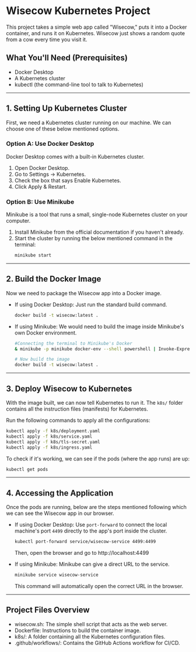 # Wisecow Kubernetes Project

This project takes a simple web app called "Wisecow," puts it into a Docker container, and runs it on Kubernetes. Wisecow just shows a random quote from a cow every time you visit it.

## What You'll Need (Prerequisites)

  * Docker Desktop
  * A Kubernetes cluster
  * kubectl (the command-line tool to talk to Kubernetes)

--------------------------------------------------------------------------------

## 1. Setting Up Kubernetes Cluster

First, we need a Kubernetes cluster running on our machine. We can choose one of these below mentioned options.

### Option A: Use Docker Desktop

Docker Desktop comes with a built-in Kubernetes cluster.

1.  Open Docker Desktop.
2.  Go to Settings -> Kubernetes.
3.  Check the box that says Enable Kubernetes.
4.  Click Apply & Restart.

### Option B: Use Minikube

Minikube is a tool that runs a small, single-node Kubernetes cluster on your computer.

1.  Install Minikube from the official documentation if you haven't already.
2.  Start the cluster by running the below mentioned command in the terminal:
    ```bash
    minikube start
    ```

--------------------------------------------------------------------------------

## 2. Build the Docker Image

Now we need to package the Wisecow app into a Docker image.

  * If using Docker Desktop:
    Just run the standard build command.

    ```bash
    docker build -t wisecow:latest .
    ```

  * If using Minikube:
    We would need to build the image inside Minikube's own Docker environment.

    ```bash
    #Connecting the terminal to Minikube's Docker
    & minikube -p minikube docker-env --shell powershell | Invoke-Expression

    # Now build the image
    docker build -t wisecow:latest .
    ```

--------------------------------------------------------------------------------

## 3. Deploy Wisecow to Kubernetes

With the image built, we can now tell Kubernetes to run it. The `k8s/` folder contains all the instruction files (manifests) for Kubernetes.

Run the following commands to apply all the configurations:

```bash
kubectl apply -f k8s/deployment.yaml
kubectl apply -f k8s/service.yaml
kubectl apply -f k8s/tls-secret.yaml
kubectl apply -f k8s/ingress.yaml
```

To check if it's working, we can see if the pods (where the app runs) are up:

```bash
kubectl get pods
```

-----

## 4. Accessing the Application

Once the pods are running, below are the steps mentioned following which we can see the Wisecow app in our browser.

  * If using Docker Desktop:
    Use `port-forward` to connect the local machine's port `4499` directly to the app's port inside the cluster.

    ```bash
    kubectl port-forward service/wisecow-service 4499:4499
    ```

    Then, open the browser and go to http://localhost:4499

  * If using Minikube:
    Minikube can give a direct URL to the service.

    ```bash
    minikube service wisecow-service
    ```

    This command will automatically open the correct URL in the browser.

--------------------------------------------------------------------------------

## Project Files Overview

  * wisecow.sh: The simple shell script that acts as the web server.
  * Dockerfile: Instructions to build the container image.
  * k8s/: A folder containing all the Kubernetes configuration files.
  * .github/workflows/: Contains the GitHub Actions workflow for CI/CD.

